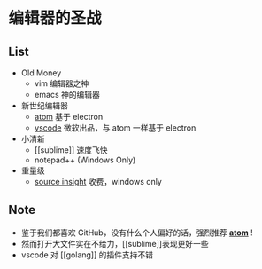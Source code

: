
# 编辑器的圣战

## List
* Old Money
    - vim 编辑器之神
    - emacs 神的编辑器
* 新世纪编辑器
    - [atom](https://github.com/doubility-sky/daydayup/wiki/atom-editor "GitHub 出品") 基于 electron
    - [vscode](https://code.visualstudio.com/) 微软出品，与 atom 一样基于 electron
* 小清新
    - [[sublime]] 速度飞快
    - notepad++ (Windows Only)
* 重量级
    - [source insight](http://www.sourceinsight.com/) 收费，windows only

## Note
- 鉴于我们都喜欢 GitHub，没有什么个人偏好的话，强烈推荐 **[atom](https://github.com/doubility-sky/daydayup/wiki/atom-editor "GitHub 出品")** !
- 然而打开大文件实在不给力，[[sublime]]表现更好一些
- vscode 对 [[golang]] 的插件支持不错
